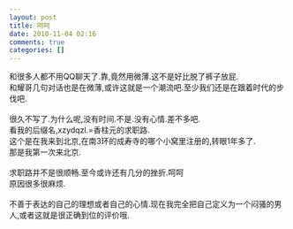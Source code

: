 ```yaml
---
layout: post
title: 呵呵
date: 2010-11-04 02:16
comments: true
categories: []
---
```

<div>和很多人都不用QQ聊天了.靠,竟然用微薄.这不是好比脱了裤子放屁.</div>
<div>和耀哥几句对话也是在微薄,或许这就是一个潮流吧.至少我们还是在跟着时代的步伐吧.</div>
<div><br/></div>
很久不写了.为什么呢,没有时间.不是.没有心情.差不多吧.
<div>看我的后缀名,xzydqzl.=香柱元的求职路.</div>
<div>这个是在我来到北京,在南3环的成寿寺的哪个小窝里注册的,转眼1年多了.</div>
<div>那是我第一次来北京.</div>
<div><br/></div>
<div>求职路并不是很顺畅.至今或许还有几分的挫折.呵呵</div>
<div>原因很多很麻烦.</div>
<div><br/></div>
<div>不善于表达的自己的理想或者自己的心情.现在我完全把自己定义为一个闷骚的男人,或者这就是很正确到位的评价哦.</div>
<div><br/></div>
